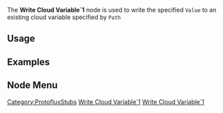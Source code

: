 <languages></languages> <translate>

The **Write Cloud Variable\`1** node is used to write the specified
`Value` to an existing cloud variable specified by `Path`

## Usage

## Examples

## Node Menu

</translate>

[Category:ProtofluxStubs](Category:ProtofluxStubs "wikilink") [Write
Cloud Variable\`1](Category:Protoflux{{#translation:}} "wikilink")
[Write Cloud
Variable\`1](Category:Protoflux:Variables{{#translation:}} "wikilink")